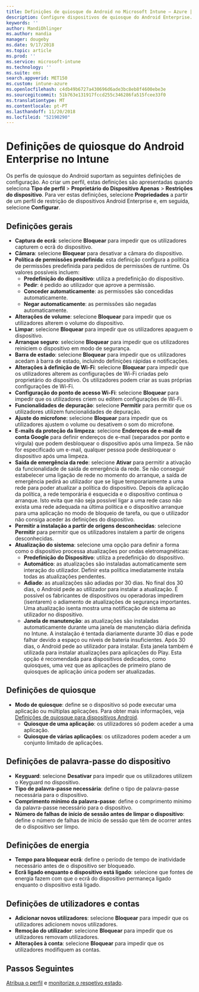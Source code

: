 ```yaml
---
title: Definições de quiosque do Android no Microsoft Intune – Azure | Microsoft Docs
description: Configure dispositivos de quiosque do Android Enterprise.
keywords: ''
author: MandiOhlinger
ms.author: mandia
manager: dougeby
ms.date: 9/17/2018
ms.topic: article
ms.prod: ''
ms.service: microsoft-intune
ms.technology: ''
ms.suite: ems
search.appverid: MET150
ms.custom: intune-azure
ms.openlocfilehash: c4db49b6727a430696d6ade3bc8eb8f4600ebe3e
ms.sourcegitcommit: 51b763e131917fccd255c346286fa515fcee33f0
ms.translationtype: MT
ms.contentlocale: pt-PT
ms.lasthandoff: 11/20/2018
ms.locfileid: "52190290"
---
```

# <a name="android-enterprise-kiosk-settings-in-intune"></a>Definições de quiosque do Android Enterprise no Intune

Os perfis de quiosque do Android suportam as seguintes definições de configuração. Ao criar um perfil, estas definições são apresentadas quando seleciona **Tipo de perfil** > **Proprietário do Dispositivo Apenas** > **Restrições do dispositivo**. Para ver estas definições, selecione **Propriedades** a partir de um perfil de restrição de dispositivos Android Enterprise e, em seguida, selecione **Configurar**.

## <a name="general-settings"></a>Definições gerais

- **Captura de ecrã**: selecione **Bloquear** para impedir que os utilizadores capturem o ecrã do dispositivo.
- **Câmara**: selecione **Bloquear** para desativar a câmara do dispositivo.
- **Política de permissões predefinida**: esta definição configura a política de permissões predefinida para pedidos de permissões de runtime. Os valores possíveis incluem:
    - **Predefinição do dispositivo**: utiliza a predefinição do dispositivo.
    - **Pedir**: é pedido ao utilizador que aprove a permissão.
    - **Conceder automaticamente**: as permissões são concedidas automaticamente.
    - **Negar automaticamente**: as permissões são negadas automaticamente.
- **Alterações de volume**: selecione **Bloquear** para impedir que os utilizadores alterem o volume do dispositivo.
- **Limpar**: selecione **Bloquear** para impedir que os utilizadores apaguem o dispositivo.
- **Arranque seguro**: selecione **Bloquear** para impedir que os utilizadores reiniciem o dispositivo em modo de segurança.
- **Barra de estado**: selecione **Bloquear** para impedir que os utilizadores acedam à barra de estado, incluindo definições rápidas e notificações.
- **Alterações à definição de Wi-Fi**: selecione **Bloquear** para impedir que os utilizadores alterem as configurações de Wi-Fi criadas pelo proprietário do dispositivo. Os utilizadores podem criar as suas próprias configurações de Wi-Fi.
- **Configuração do ponto de acesso Wi-Fi**: selecione **Bloquear** para impedir que os utilizadores criem ou editem configurações de Wi-Fi.
- **Funcionalidades de depuração**: selecione **Permitir** para permitir que os utilizadores utilizem funcionalidades de depuração.
- **Ajuste do microfone**: selecione **Bloquear** para impedir que os utilizadores ajustem o volume ou desativem o som do microfone.
- **E-mails da proteção da limpeza**: selecione **Endereços de e-mail de conta Google** para definir endereços de e-mail (separados por ponto e vírgula) que podem desbloquear o dispositivo após uma limpeza. Se não for especificado um e-mail, qualquer pessoa pode desbloquear o dispositivo após uma limpeza.
- **Saída de emergência da rede**: selecione **Ativar** para permitir a ativação da funcionalidade de saída de emergência da rede. Se não conseguir estabelecer uma ligação de rede no momento do arranque, a saída de emergência pedirá ao utilizador que se ligue temporariamente a uma rede para poder atualizar a política do dispositivo. Depois da aplicação da política, a rede temporária é esquecida e o dispositivo continua o arranque. Isto evita que não seja possível ligar a uma rede caso não exista uma rede adequada na última política e o dispositivo arranque para uma aplicação no modo de bloqueio de tarefa, ou que o utilizador não consiga aceder às definições do dispositivo.
- **Permitir a instalação a partir de origens desconhecidas**: selecione **Permitir** para permitir que os utilizadores instalem a partir de origens desconhecidas.
- **Atualização do sistema**: selecione uma opção para definir a forma como o dispositivo processa atualizações por ondas eletromagnéticas:
    - **Predefinição do Dispositivo**: utiliza a predefinição do dispositivo.
    - **Automático**: as atualizações são instaladas automaticamente sem interação do utilizador. Definir esta política imediatamente instala todas as atualizações pendentes.
    - **Adiado**: as atualizações são adiadas por 30 dias. No final dos 30 dias, o Android pede ao utilizador para instalar a atualização. É possível os fabricantes de dispositivos ou operadoras impedirem (isentarem) o adiamento de atualizações de segurança importantes. Uma atualização isenta mostra uma notificação de sistema ao utilizador no dispositivo. 
    - **Janela de manutenção**: as atualizações são instaladas automaticamente durante uma janela de manutenção diária definida no Intune. A instalação é tentada diariamente durante 30 dias e pode falhar devido a espaço ou níveis de bateria insuficientes. Após 30 dias, o Android pede ao utilizador para instalar. Esta janela também é utilizada para instalar atualizações para aplicações do Play. Esta opção é recomendada para dispositivos dedicados, como quiosques, uma vez que as aplicações de primeiro plano de quiosques de aplicação única podem ser atualizadas. 

## <a name="kiosk-settings"></a>Definições de quiosque

- **Modo de quiosque**: define se o dispositivo só pode executar uma aplicação ou múltiplas aplicações. Para obter mais informações, veja [Definições de quiosque para dispositivos Android](android-kiosk-settings.md).
    - **Quiosque de uma aplicação**: os utilizadores só podem aceder a uma aplicação.
    - **Quiosque de várias aplicações**: os utilizadores podem aceder a um conjunto limitado de aplicações.

## <a name="device-password-settings"></a>Definições de palavra-passe do dispositivo

- **Keyguard**: selecione **Desativar** para impedir que os utilizadores utilizem o Keyguard no dispositivo.
- **Tipo de palavra-passe necessária**: define o tipo de palavra-passe necessária para o dispositivo.
- **Comprimento mínimo da palavra-passe**: define o comprimento mínimo da palavra-passe necessário para o dispositivo.
- **Número de falhas de início de sessão antes de limpar o dispositivo**: define o número de falhas de início de sessão que têm de ocorrer antes de o dispositivo ser limpo.

## <a name="power-settings"></a>Definições de energia

- **Tempo para bloquear ecrã**: define o período de tempo de inatividade necessário antes de o dispositivo ser bloqueado.
- **Ecrã ligado enquanto o dispositivo está ligado**: selecione que fontes de energia fazem com que o ecrã do dispositivo permaneça ligado enquanto o dispositivo está ligado.

## <a name="users-and-accounts-settings"></a>Definições de utilizadores e contas

- **Adicionar novos utilizadores**: selecione **Bloquear** para impedir que os utilizadores adicionem novos utilizadores.
- **Remoção do utilizador**: selecione **Bloquear** para impedir que os utilizadores removam utilizadores.
- **Alterações à conta**: selecione **Bloquear** para impedir que os utilizadores modifiquem as contas.

## <a name="next-steps"></a>Passos Seguintes
[Atribua o perfil](device-profile-assign.md) e [monitorize o respetivo estado](device-profile-monitor.md).



